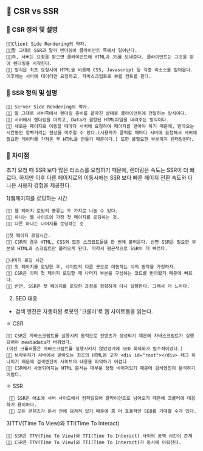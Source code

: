 ## 🍄 CSR vs SSR

### 🌱 CSR 정의 및 설명

    👩‍💻Client Side Rendering의 약자.
    👩‍💻말 그대로 SSR과 달리 렌더링이 클라이언트 쪽에서 일어난다.
    👩‍💻즉, 서버는 요청을 받으면 클라이언트에 HTML과 JS를 보내준다. 클라이언트는 그것을 받아 렌더링을 시작한다.
    👩‍💻 방식은 최초 요청시에 HTML을 비롯해 CSS, Javascript 등 각종 리소스를 받아온다. 이후에는 서버에 데이터만 요청하고, 자바스크립트로 뷰를 컨트롤 한다.

### 🌱 SSR 정의 및 설명

    👩‍💻 Server Side Rendering의 약자.
    👩‍💻 말 그대로 서버쪽에서 렌더링 준비를 끝마친 상태로 클라이언트에 전달하는 방식이다.
    👩‍💻 서버에서 렌더링을 마치고, Data가 결합된 HTML파일을 내려주는 방식이다. 
    👩‍💻 새로운 페이지로 이동할 때마다 서버에 요청하여 페이지를 받아야 하기 때문에, 받아오는 시간동안 깜빡거리는 현상을 마주할 수 있다.(사용자가 클릭할 때마다 서버에 요청해서 서버에 필요한 데이터를 가져온 후 HTML을 만들기 때문이다.) 또한 불필요한 부분까지 렌더링된다. 

### 🌱 차이점

초기 요청 때 SSR 보다 많은 리소스를 요청하기 때문에, 렌더링은 속도는 SSR이 더 빠르다.
하지만 이후 다른 페이지로의 이동시에는 SSR 보다 빠른 페이지 전환 속도와 더 나은 사용자 경험을 제공한다.


1)웹페이지를 로딩하는 시간

    👩‍💻 웹 페이지 로딩의 종류는 두 가지로 나눌 수 있다.
    👩‍💻 하나는 웹 사이트의 가장 첫 페이지를 로딩하는 것.
    👩‍💻 다른 하나는 나머지를 로딩하는 것

    🎈첫 페이지 로딩시간.
    👩‍💻 CSR의 경우 HTML, CSS와 모든 스크립트들을 한 번에 불러온다. 반면 SSR은 필요한 부분의 HTML과 스크립트만 불러오게 된다. 따라서 평균적으로 SSR이 더 빠르다.

    🎈나머지 로딩 시간
    👩‍💻 첫 페이지를 로딩한 후, 사이트의 다른 곳으로 이동하는 식의 동작을 가정하자. 
    👩‍💻 CSR은 이미 첫 페이지 로딩할 때 나머지 부분을 구성하는 코드를 받아왔기 때문에 빠르다.
    👩‍💻 반면, SSR은 첫 페이지를 로딩한 과정을 정확하게 다시 실행한다. 그래서 더 느리다.

2) SEO 대응

- 검색 엔진은 자동화된 로봇인 '크롤러'로 웹 사이트들을 읽는다. 

 ⚛️ CSR
    
    👩‍💻 CSR은 자바스크립트를 실행시켜 동적으로 컨텐츠가 생성되기 때문에 자바스크립트가 실행 되어야 meatadata가 바뀌었다.
    (이전 크롤러들은 자바스크립트를 실행시키지 않았었기에 SEO 최적화가 필수적이었다.)
    👩‍💻 브라우저가 서버에서 받아오는 최초의 HTML은 고작 <div id="root"></div> 태그 하나이기 때문에 검색엔진이 사이트의 내용을 파악하기 어렵다.
    👩‍💻 CSR에서 사용되어지는 HTML 문서는 대부분 텅텅 비어져있기 때문에 검색엔진이 분석하기 어렵다.


⚛️ SSR

     👩‍💻 SSR은 애초에 서버 사이드에서 컴파일되어 클라이언트로 넘어오기 때문에 크롤러에 대응하기 용이하다.
     👩‍💻 모든 콘텐츠가 문서 안에 담겨져 있기 때문에 좀 더 효율적인 SEO를 기대할 수가 있다. 




3)TTV(Time To View)와 TTI(Time To Interact) 

    👩‍💻 SSR은 TTV(Time To View)와 TTI(Time To Interact) 사이의 공백 시간이 존재
    👩‍💻 CSR은 TTV(Time To View)와 TTI(Time To Interact)가 동시에 이뤄진다.